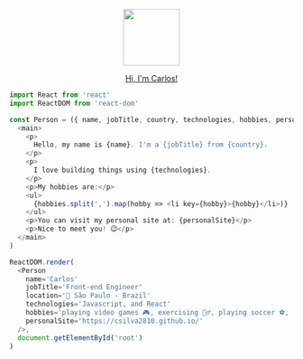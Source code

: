 <p align="center">
  <img src="https://user-images.githubusercontent.com/5983943/116801020-7ce76a80-aadc-11eb-9128-92cc1f4d00fe.png" width="100px" align="center" />
</p>
<p align="center">
  <a href="https://csilva2810.github.io/">Hi, I'm Carlos!</a>
</p>

```javascript
import React from 'react'
import ReactDOM from 'react-dom'

const Person = ({ name, jobTitle, country, technologies, hobbies, personalSite }) => (
  <main>
    <p>
      Hello, my name is {name}. I'm a {jobTitle} from {country}.
    </p>
    <p>
      I love building things using {technologies}.
    </p>
    <p>My hobbies are:</p>
    <ul>
      {hobbies.split(',').map(hobby => <li key={hobby}>{hobby}</li>)}
    </ul>
    <p>You can visit my personal site at: {personalSite}</p>
    <p>Nice to meet you! 😉</p>
  </main>
)

ReactDOM.render(
  <Person
    name='Carlos'
    jobTitle='Front-end Engineer'
    location='🏢 São Paulo - Brazil'
    technologies='Javascript, and React'
    hobbies='playing video games 🎮, exercising 🏃‍♂️, playing soccer ⚽️, and playing the guitar 🎸'
    personalSite='https://csilva2810.github.io/'
  />,
  document.getElementById('root')
)
```

<!--
**csilva2810/csilva2810** is a ✨ _special_ ✨ repository because its `README.md` (this file) appears on your GitHub profile.

Here are some ideas to get you started:

- 🔭 I’m currently working on ...
- 🌱 I’m currently learning ...
- 👯 I’m looking to collaborate on ...
- 🤔 I’m looking for help with ...
- 💬 Ask me about ...
- 📫 How to reach me: ...
- 😄 Pronouns: ...
- ⚡ Fun fact: ...
-->
